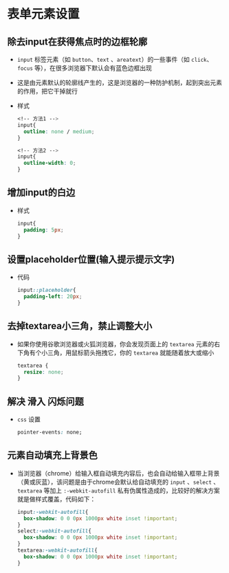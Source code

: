 # 表单元素设置

## 除去input在获得焦点时的边框轮廓

+ `input` 标签元素（如 `button`、`text` 、`areatext`）的一些事件（如 `click`、`focus` 等），在很多浏览器下默认会有蓝色边框出现

+ 这是由元素默认的轮廓线产生的，这是浏览器的一种防护机制，起到突出元素的作用，把它干掉就行

+ 样式

  ```css
  <!-- 方法1 -->
  input{
    outline: none / medium;
  }
  ```

  ```css
  <!-- 方法2 -->
  input{
    outline-width: 0;
  }
  ```

## 增加input的白边

+ 样式

  ```css
  input{
    padding: 5px;
  }
  ```

## 设置placeholder位置(输入提示提示文字)

+ 代码

  ```css
  input::placeholder{
    padding-left: 20px;
  }
  ```

## 去掉textarea小三角，禁止调整大小

+ 如果你使用谷歌浏览器或火狐浏览器，你会发现页面上的 `textarea` 元素的右下角有个小三角，用鼠标箭头拖拽它，你的 `textarea` 就能随着放大或缩小

  ```css
  textarea {
    resize: none;
  }
  ```

## 解决 滑入 闪烁问题

+ `css` 设置

  ```css
  pointer-events: none;
  ```

## 元素自动填充上背景色

+ 当浏览器（chrome）给输入框自动填充内容后，也会自动给输入框带上背景（黄或灰蓝），该问题是由于chrome会默认给自动填充的 `input` 、`select` 、`textarea` 等加上 `:-webkit-autofill` 私有伪属性造成的，比较好的解决方案就是做样式覆盖，代码如下：

  ```css
  input:-webkit-autofill{
    box-shadow: 0 0 0px 1000px white inset !important;
  }
  select:-webkit-autofill{
    box-shadow: 0 0 0px 1000px white inset !important;
  }
  textarea:-webkit-autofill{
    box-shadow: 0 0 0px 1000px white inset !important;
  }
  ```
